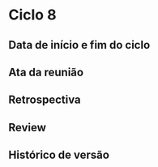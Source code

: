 # Ciclo 8

## Data de início e fim do ciclo

## Ata da reunião

## Retrospectiva

## Review

## Histórico de versão
